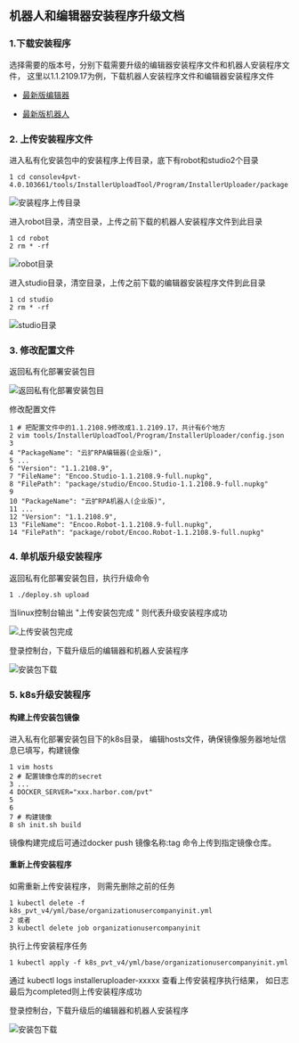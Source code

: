 ## 机器人和编辑器安装程序升级文档


### 1.下载安装程序

选择需要的版本号，分别下载需要升级的编辑器安装程序文件和机器人安装程序文件， 这里以1.1.2109.17为例，下载机器人安装程序文件和编辑器安装程序文件

- [最新版编辑器](https://encoorpabuild.blob.core.chinacloudapi.cn/bottimeinstallers/release-lts/lts/enterprise/1.1.2206.12/ide/Encoo.Studio.Setup.exe?sv=2018-03-28&sr=b&sig=Fh6rNhDJh0B3E8VcLSpGMO4ymkqCKk4QFdKBUjuX08c%3D&se=2022-08-24T04%3A59%3A55Z&sp=r)

- [最新版机器人](https://encoorpabuild.blob.core.chinacloudapi.cn/bottimeinstallers/release-lts/lts/enterprise/1.1.2206.12/robot/Encoo.Robot.Setup.exe?sv=2018-03-28&sr=b&sig=JHwLsUAV%2B%2FGDz888yHT2VHnPqhMEjcnu5bylVxi1%2BwM%3D&se=2022-08-24T04%3A59%3A57Z&sp=r)


### 2. 上传安装程序文件

进入私有化安装包中的安装程序上传目录，底下有robot和studio2个目录

```
1 cd consolev4pvt-4.0.103661/tools/InstallerUploadTool/Program/InstallerUploader/package
```

![安装程序上传目录](https://docimages.blob.core.chinacloudapi.cn/images/7173e159-ead9-4966-a508-9e63a9da977f.png)



进入robot目录，清空目录，上传之前下载的机器人安装程序文件到此目录

```
1 cd robot
2 rm * -rf
```

![robot目录](https://docimages.blob.core.chinacloudapi.cn/images/34248f63-0eca-4741-88d6-df62ca38d5a3.png)

进入studio目录，清空目录，上传之前下载的编辑器安装程序文件到此目录

```
1 cd studio
2 rm * -rf 
```

![studio目录](https://docimages.blob.core.chinacloudapi.cn/images/1ecca17d-d7a7-4fca-a4ef-98815036c75e.png)



### 3. 修改配置文件

返回私有化部署安装包目

![返回私有化部署安装包目](https://docimages.blob.core.chinacloudapi.cn/images/6c046025-74c6-4a48-aac2-18ba3bcec432.png)



修改配置文件

```
1 # 把配置文件中的1.1.2108.9修改成1.1.2109.17，共计有6个地方
2 vim tools/InstallerUploadTool/Program/InstallerUploader/config.json
3 
4 "PackageName": "云扩RPA编辑器(企业版)",
5 ...
6 "Version": "1.1.2108.9",
7 "FileName": "Encoo.Studio-1.1.2108.9-full.nupkg",
8 "FilePath": "package/studio/Encoo.Studio-1.1.2108.9-full.nupkg"
9 
10 "PackageName": "云扩RPA机器人(企业版)",
11 ...
12 "Version": "1.1.2108.9",
13 "FileName": "Encoo.Robot-1.1.2108.9-full.nupkg",
14 "FilePath": "package/robot/Encoo.Robot-1.1.2108.9-full.nupkg"
```

### 4. 单机版升级安装程序

返回私有化部署安装包目，执行升级命令

```
1 ./deploy.sh upload
```

当linux控制台输出 "上传安装包完成 " 则代表升级安装程序成功

![上传安装包完成](https://docimages.blob.core.chinacloudapi.cn/images/330f9267-b8b9-4aac-91e3-a38eaecc08ef.png)



登录控制台，下载升级后的编辑器和机器人安装程序

![安装包下载](https://docimages.blob.core.chinacloudapi.cn/images/28d45579-f178-4409-b37c-e5e51eca6b2e.png)



### 5. k8s升级安装程序

#### 构建上传安装包镜像

进入私有化部署安装包目下的k8s目录， 编辑hosts文件，确保镜像服务器地址信息已填写，构建镜像

```
1 vim hosts
2 # 配置镜像仓库的的secret
3 ...
4 DOCKER_SERVER="xxx.harbor.com/pvt"
5 
6 
7 # 构建镜像
8 sh init.sh build
```

镜像构建完成后可通过docker push 镜像名称:tag 命令上传到指定镜像仓库。

#### 重新上传安装程序

如需重新上传安装程序， 则需先删除之前的任务

```
1 kubectl delete -f k8s_pvt_v4/yml/base/organizationusercompanyinit.yml
2 或者
3 kubectl delete job organizationusercompanyinit 
```

执行上传安装程序任务

```
1 kubectl apply -f k8s_pvt_v4/yml/base/organizationusercompanyinit.yml
```

通过 kubectl logs installeruploader-xxxxx 查看上传安装程序执行结果， 如日志最后为completed则上传安装程序成功

登录控制台，下载升级后的编辑器和机器人安装程序

![安装包下载](https://docimages.blob.core.chinacloudapi.cn/images/bbae7bdc-0048-4f91-b261-41ddff6f260a.png)

